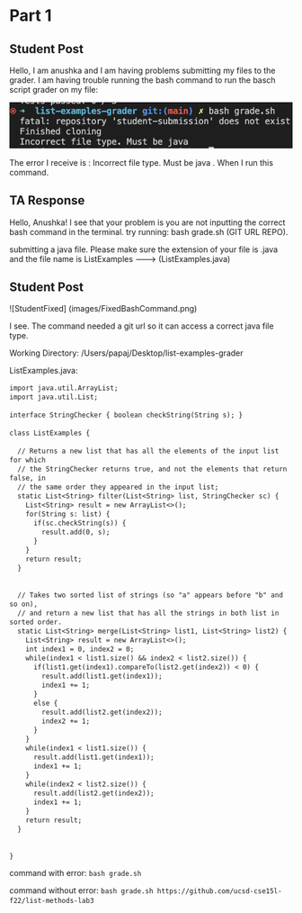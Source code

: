 # Part 1
## Student Post 
Hello, I am anushka and I am having problems submitting my files to the grader. I am having trouble running the bash command to run the basch script grader on my file: 

![StudentError](images/StudentError.png)


The error I receive is : Incorrect file type. Must be java . When I run this command.

## TA Response 
Hello, Anushka! I see that your problem is you are not inputting the correct bash command in the terminal. try running: bash grade.sh (GIT URL REPO). 

submitting a java file. Please make sure the extension of your file is .java and the file name is ListExamples ---> (ListExamples.java)

## Student Post
![StudentFixed] (images/FixedBashCommand.png)

I see. The command needed a git url so it can access a correct java file type.


Working Directory: /Users/papaj/Desktop/list-examples-grader

ListExamples.java: 
```
import java.util.ArrayList;
import java.util.List;

interface StringChecker { boolean checkString(String s); }

class ListExamples {

  // Returns a new list that has all the elements of the input list for which
  // the StringChecker returns true, and not the elements that return false, in
  // the same order they appeared in the input list;
  static List<String> filter(List<String> list, StringChecker sc) {
    List<String> result = new ArrayList<>();
    for(String s: list) {
      if(sc.checkString(s)) {
        result.add(0, s);
      }
    }
    return result;
  }


  // Takes two sorted list of strings (so "a" appears before "b" and so on),
  // and return a new list that has all the strings in both list in sorted order.
  static List<String> merge(List<String> list1, List<String> list2) {
    List<String> result = new ArrayList<>();
    int index1 = 0, index2 = 0;
    while(index1 < list1.size() && index2 < list2.size()) {
      if(list1.get(index1).compareTo(list2.get(index2)) < 0) {
        result.add(list1.get(index1));
        index1 += 1;
      }
      else {
        result.add(list2.get(index2));
        index2 += 1;
      }
    }
    while(index1 < list1.size()) {
      result.add(list1.get(index1));
      index1 += 1;
    }
    while(index2 < list2.size()) {
      result.add(list2.get(index2));
      index1 += 1;
    }
    return result;
  }


}
```
command with error: `bash grade.sh`

command without error: `bash grade.sh https://github.com/ucsd-cse15l-f22/list-methods-lab3`
